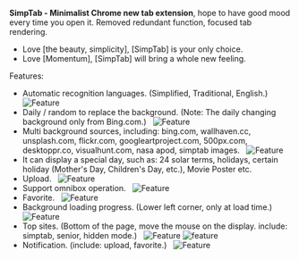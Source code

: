 **SimpTab - Minimalist Chrome new tab extension**, hope to have good mood every time you open it. Removed redundant function, focused tab rendering.

- Love [the beauty, simplicity], [SimpTab] is your only choice.
- Love [Momentum], [SimpTab] will bring a whole new feeling.

Features:
- Automatic recognition languages. (Simplified, Traditional, English.)
  ![Feature](http://i.imgur.com/nbw5Ycg.png)
- Daily / random to replace the background. (Note: The daily changing background only from Bing.com.)
  ![Feature](http://i.imgur.com/JnwGMjw.png)
- Multi background sources, including: bing.com, wallhaven.cc, unsplash.com, flickr.com, googleartproject.com, 500px.com, desktoppr.co, visualhunt.com, nasa apod, simptab images.
  ![Feature](http://i.imgur.com/G2TNahV.png)
- It can display a special day, such as: 24 solar terms, holidays, certain holiday (Mother's Day, Children's Day, etc.), Movie Poster etc.
- Upload.
  ![Feature](http://i.imgur.com/3xZew89.png)
- Support omnibox operation.
  ![Feature](http://i.imgur.com/IAw6PDb.png)
- Favorite.
  ![Feature](http://i.imgur.com/4xirs2N.png)
- Background loading progress. (Lower left corner, only at load time.)
  ![Feature](http://i.imgur.com/GbXCspl.png)
- Top sites. (Bottom of the page, move the mouse on the display. include: simptab, senior, hidden mode.)
  ![Feature](http://i.imgur.com/LMxP6kF.png)
  ![feature](http://i.imgur.com/6ZxoCM7.png)
- Notification. (include: upload, favorite.)
  ![Feature](http://i.imgur.com/TMMXFoT.png)
